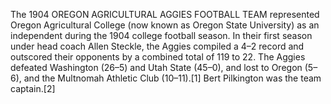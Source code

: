 The 1904 OREGON AGRICULTURAL AGGIES FOOTBALL TEAM represented Oregon Agricultural College (now known as Oregon State University) as an independent during the 1904 college football season. In their first season under head coach Allen Steckle, the Aggies compiled a 4–2 record and outscored their opponents by a combined total of 119 to 22. The Aggies defeated Washington (26–5) and Utah State (45–0), and lost to Oregon (5–6), and the Multnomah Athletic Club (10–11).[1] Bert Pilkington was the team captain.[2]
